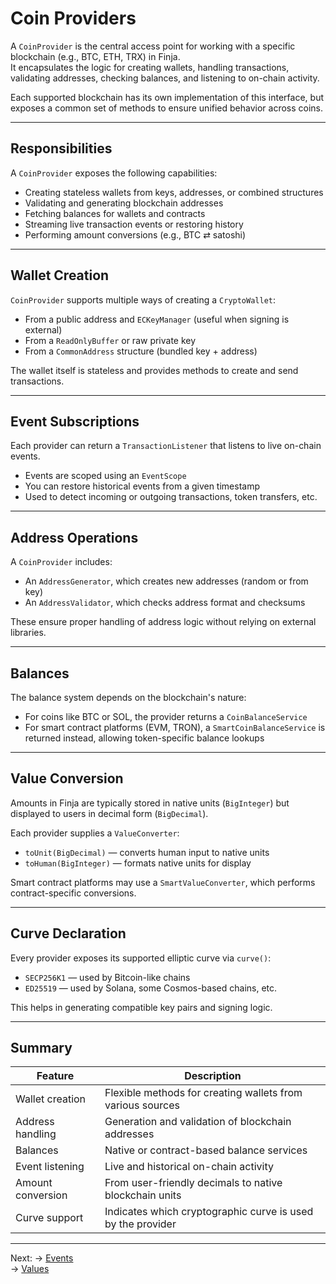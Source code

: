 # Coin Providers

A `CoinProvider` is the central access point for working with a specific blockchain (e.g., BTC, ETH, TRX) in Finja.  
It encapsulates the logic for creating wallets, handling transactions, validating addresses, checking balances, and listening to on-chain activity.

Each supported blockchain has its own implementation of this interface, but exposes a common set of methods to ensure unified behavior across coins.

---

## Responsibilities

A `CoinProvider` exposes the following capabilities:

- Creating stateless wallets from keys, addresses, or combined structures
- Validating and generating blockchain addresses
- Fetching balances for wallets and contracts
- Streaming live transaction events or restoring history
- Performing amount conversions (e.g., BTC ⇄ satoshi)

---

## Wallet Creation

`CoinProvider` supports multiple ways of creating a `CryptoWallet`:

- From a public address and `ECKeyManager` (useful when signing is external)
- From a `ReadOnlyBuffer` or raw private key
- From a `CommonAddress` structure (bundled key + address)

The wallet itself is stateless and provides methods to create and send transactions.

---

## Event Subscriptions

Each provider can return a `TransactionListener` that listens to live on-chain events.

- Events are scoped using an `EventScope`
- You can restore historical events from a given timestamp
- Used to detect incoming or outgoing transactions, token transfers, etc.

---

## Address Operations

A `CoinProvider` includes:

- An `AddressGenerator`, which creates new addresses (random or from key)
- An `AddressValidator`, which checks address format and checksums

These ensure proper handling of address logic without relying on external libraries.

---

## Balances

The balance system depends on the blockchain's nature:

- For coins like BTC or SOL, the provider returns a `CoinBalanceService`
- For smart contract platforms (EVM, TRON), a `SmartCoinBalanceService` is returned instead, allowing token-specific balance lookups

---

## Value Conversion

Amounts in Finja are typically stored in native units (`BigInteger`) but displayed to users in decimal form (`BigDecimal`).

Each provider supplies a `ValueConverter`:

- `toUnit(BigDecimal)` — converts human input to native units
- `toHuman(BigInteger)` — formats native units for display

Smart contract platforms may use a `SmartValueConverter`, which performs contract-specific conversions.

---

## Curve Declaration

Every provider exposes its supported elliptic curve via `curve()`:

- `SECP256K1` — used by Bitcoin-like chains
- `ED25519` — used by Solana, some Cosmos-based chains, etc.

This helps in generating compatible key pairs and signing logic.

---

## Summary

| Feature           | Description                                                 |
|-------------------|-------------------------------------------------------------|
| Wallet creation   | Flexible methods for creating wallets from various sources  |
| Address handling  | Generation and validation of blockchain addresses           |
| Balances          | Native or contract-based balance services                   |
| Event listening   | Live and historical on-chain activity                       |
| Amount conversion | From user-friendly decimals to native blockchain units      |
| Curve support     | Indicates which cryptographic curve is used by the provider |

---

Next:
→ [Events](./event.md)  
→ [Values](./value.md)